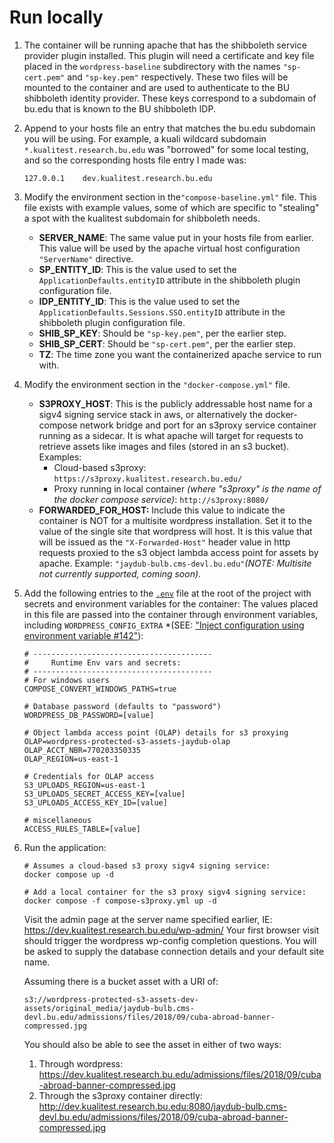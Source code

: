 # Run locally

1. The container will be running apache that has the shibboleth service provider plugin installed.
   This plugin will need a certificate and key file placed in the `wordpress-baseline` subdirectory with the names `"sp-cert.pem"` and `"sp-key.pem"` respectively. These two files will be mounted to the container and are used to authenticate to the BU shibboleth identity provider. These keys correspond to a subdomain of bu.edu that is known to the BU shibboleth IDP.

2. Append to your hosts file an entry that matches the bu.edu subdomain you will be using.
   For example, a kuali wildcard subdomain `*.kualitest.research.bu.edu` was "borrowed" for some local testing, and so the corresponding hosts file entry I made was:

   ```
   127.0.0.1	dev.kualitest.research.bu.edu
   ```

3. Modify the environment section in the`"compose-baseline.yml"` file.
   This file exists with example values, some of which are specific to "stealing" a spot with the kualitest subdomain for shibboleth needs.

   - **SERVER_NAME**: The same value put in your hosts file from earlier. This value will be used by the apache virtual host configuration `"ServerName"` directive.
   - **SP_ENTITY_ID**: This is the value used to set the `ApplicationDefaults.entityID` attribute in the shibboleth plugin configuration file.
   - **IDP_ENTITY_ID**: This is the value used to set the `ApplicationDefaults.Sessions.SSO.entityID` attribute in the shibboleth plugin configuration file.
   - **SHIB_SP_KEY**: Should be `"sp-key.pem"`, per the earlier step.
   - **SHIB_SP_CERT**: Should be `"sp-cert.pem"`, per the earlier step.
   - **TZ**: The time zone you want the containerized apache service to run with.

4. Modify the environment section in the `"docker-compose.yml"` file.

   - **S3PROXY_HOST**: This is the publicly addressable host name for a sigv4 signing service stack in aws, or alternatively the docker-compose network bridge and port for an s3proxy service container running as a sidecar. It is what apache will target for requests to retrieve assets like images and files (stored in an s3 bucket).  
     Examples: 
     - Cloud-based s3proxy:
       `https://s3proxy.kualitest.research.bu.edu/` 
     - Proxy running in local container *(where "s3proxy" is the name of the docker compose service)*:
       `http://s3proxy:8080/`
   - **FORWARDED_FOR_HOST:** Include this value to indicate the container is NOT for a multisite wordpress installation. Set it to the value of the single site that wordpress will host. It is this value that will be issued as the `"X-Forwarded-Host"` header value in http requests proxied to the s3 object lambda access point for assets by apache. Example: `"jaydub-bulb.cms-devl.bu.edu"`*(NOTE: Multisite not currently supported, coming soon)*.

5. Add the following entries to the [`.env`](https://docs.docker.com/compose/environment-variables/set-environment-variables/#substitute-with-an-env-file) file at the root of the project with secrets and environment variables for the container:
   The values placed in this file are passed into the container through environment variables, including `WORDPRESS_CONFIG_EXTRA`  *(SEE: ["Inject configuration using environment variable #142"](https://github.com/docker-library/wordpress/pull/142)):

   ```
   # ----------------------------------------
   #     Runtime Env vars and secrets:
   # ----------------------------------------
   # For windows users
   COMPOSE_CONVERT_WINDOWS_PATHS=true
   
   # Database password (defaults to "password")
   WORDPRESS_DB_PASSWORD=[value]
   
   # Object lambda access point (OLAP) details for s3 proxying
   OLAP=wordpress-protected-s3-assets-jaydub-olap
   OLAP_ACCT_NBR=770203350335
   OLAP_REGION=us-east-1
   
   # Credentials for OLAP access
   S3_UPLOADS_REGION=us-east-1
   S3_UPLOADS_SECRET_ACCESS_KEY=[value]
   S3_UPLOADS_ACCESS_KEY_ID=[value]
   
   # miscellaneous
   ACCESS_RULES_TABLE=[value]
   
   ```
   
6. Run the application:

   ```
   # Assumes a cloud-based s3 proxy sigv4 signing service:
   docker compose up -d
   
   # Add a local container for the s3 proxy sigv4 signing service:
   docker compose -f compose-s3proxy.yml up -d
   ```

   Visit the admin page at the server name specified earlier, IE: https://dev.kualitest.research.bu.edu/wp-admin/
   Your first browser visit should trigger the wordpress wp-config completion questions.
   You will be asked to supply the database connection details and your default site name.
   
   Assuming there is a bucket asset with a URI of:
   
   ```
   s3://wordpress-protected-s3-assets-dev-assets/original_media/jaydub-bulb.cms-devl.bu.edu/admissions/files/2018/09/cuba-abroad-banner-compressed.jpg
   ```
   
   You should also be able to see the asset in either of two ways: 
   
   1. Through wordpress:
      https://dev.kualitest.research.bu.edu/admissions/files/2018/09/cuba-abroad-banner-compressed.jpg
   2. Through the s3proxy container directly:
      http://dev.kualitest.research.bu.edu:8080/jaydub-bulb.cms-devl.bu.edu/admissions/files/2018/09/cuba-abroad-banner-compressed.jpg
   
